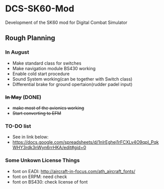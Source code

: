 # DCS-SK60-Mod
Development of the SK60 mod for Digital Combat Simulator
## Rough Planning
### In August
+ Make standard class for switches
+ Make navigation module BS430 working
+ Enable cold start procedure
+ Sound System working(can be together with Switch class)
+ Differential brake for ground opertaion(rudder padel input)
### ~~In May~~ (DONE)
+ ~~make most of the avionics working~~
+ ~~Start converting to EFM~~
### TO-DO list
+ See in link below:
+ https://docs.google.com/spreadsheets/d/1nlrEghej1rFCXLv4O9qpI_PqkWHY3rdk3nWyn6rrHKA/edit#gid=0

### Some Unkown License Things
+ font on EADI: http://aircraft-in-focus.com/ath_aircraft_fonts/
+ font on ERPM: need check
+ font on BS430: check license of font
